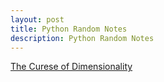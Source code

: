 ```yaml
---
layout: post
title: Python Random Notes
description: Python Random Notes
---
```


[The Curese of Dimensionality](https://baliuzeger.github.io/sjl/blog/2022/Python/Python_thread_process.md)
